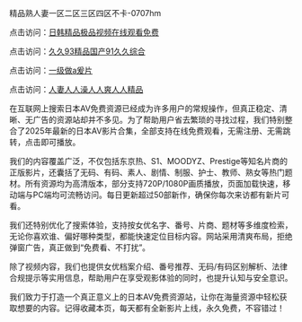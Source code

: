 精品熟人妻一区二区三区四区不卡-0707hm


点击访问：<a href="https://rtj-3zo.pages.dev/">日韩精品极品视频在线观看免费</a>

点击访问：<a href="https://vassv.pages.dev/">久久93精品国产91久久综合</a>

点击访问：<a href="https://gda-c7m.pages.dev/">一级做a爰片</a>

点击访问：<a href="https://cfad.pages.dev/">人妻人人澡人人爽人人精品</a>


在互联网上搜索日本AV免费资源已经成为许多用户的常规操作，但真正稳定、清晰、无广告的资源站却并不多见。为了帮助用户省去繁琐的寻找过程，我们特别整合了2025年最新的日本AV影片合集，全部支持在线免费观看，无需注册、无需跳转，点击即可播放。

我们的内容覆盖广泛，不仅包括东京热、S1、MOODYZ、Prestige等知名片商的正版影片，还囊括了无码、有码、素人、剧情、制服、护士、教师、熟女等热门题材。所有资源均为高清版本，部分支持720P/1080P画质播放，页面加载快速，移动端与PC端均可流畅访问。每日更新超过50部新作，确保你每次来访都有新片可看。

我们还特别优化了搜索体验，支持按女优名字、番号、片商、题材等多维度检索，无论你喜欢谁、偏好哪种类型，都能快速定位目标内容。网站采用清爽布局，拒绝弹窗广告，真正做到“免费看、不打扰”。

除了视频内容，我们也提供女优档案介绍、番号推荐、无码/有码区别解析、法律合规提示等实用信息，帮助用户在享受观影体验的同时，也提升认知与安全意识。

我们致力于打造一个真正意义上的日本AV免费资源站，让你在海量资源中轻松获取想要的内容。记得收藏本页，每天都有全新影片上线，永久免费，不容错过！



<span style="display:none;">[Canonical link](https://github.com/dd54045/55412 ）</span>

